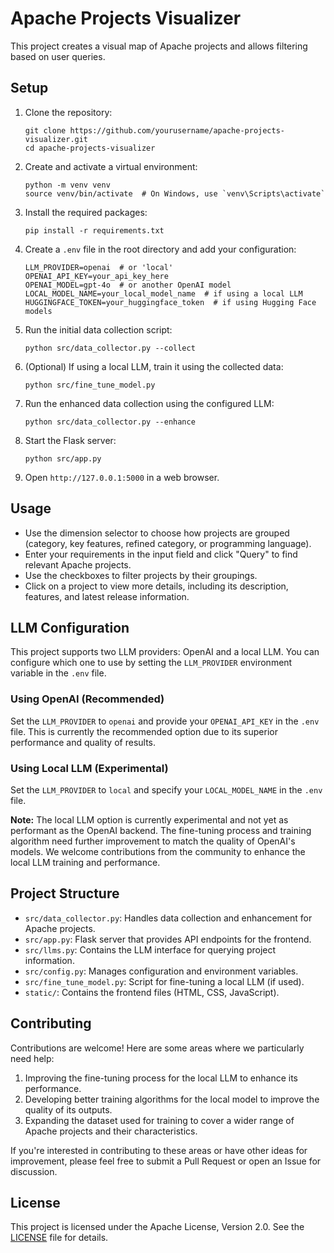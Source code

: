 # Apache Projects Visualizer

This project creates a visual map of Apache projects and allows filtering based on user queries.

## Setup

1. Clone the repository:
   ```
   git clone https://github.com/yourusername/apache-projects-visualizer.git
   cd apache-projects-visualizer
   ```

2. Create and activate a virtual environment:
   ```
   python -m venv venv
   source venv/bin/activate  # On Windows, use `venv\Scripts\activate`
   ```

3. Install the required packages:
   ```
   pip install -r requirements.txt
   ```

4. Create a `.env` file in the root directory and add your configuration:
   ```
   LLM_PROVIDER=openai  # or 'local'
   OPENAI_API_KEY=your_api_key_here
   OPENAI_MODEL=gpt-4o  # or another OpenAI model
   LOCAL_MODEL_NAME=your_local_model_name  # if using a local LLM
   HUGGINGFACE_TOKEN=your_huggingface_token  # if using Hugging Face models
   ```

5. Run the initial data collection script:
   ```
   python src/data_collector.py --collect
   ```

6. (Optional) If using a local LLM, train it using the collected data:
   ```
   python src/fine_tune_model.py
   ```

7. Run the enhanced data collection using the configured LLM:
   ```
   python src/data_collector.py --enhance
   ```

8. Start the Flask server:
   ```
   python src/app.py
   ```

9. Open `http://127.0.0.1:5000` in a web browser.

## Usage

- Use the dimension selector to choose how projects are grouped (category, key features, refined category, or programming language).
- Enter your requirements in the input field and click "Query" to find relevant Apache projects.
- Use the checkboxes to filter projects by their groupings.
- Click on a project to view more details, including its description, features, and latest release information.

## LLM Configuration

This project supports two LLM providers: OpenAI and a local LLM. You can configure which one to use by setting the `LLM_PROVIDER` environment variable in the `.env` file.

### Using OpenAI (Recommended)

Set the `LLM_PROVIDER` to `openai` and provide your `OPENAI_API_KEY` in the `.env` file. This is currently the recommended option due to its superior performance and quality of results.

### Using Local LLM (Experimental)

Set the `LLM_PROVIDER` to `local` and specify your `LOCAL_MODEL_NAME` in the `.env` file. 

**Note:** The local LLM option is currently experimental and not yet as performant as the OpenAI backend. The fine-tuning process and training algorithm need further improvement to match the quality of OpenAI's models. We welcome contributions from the community to enhance the local LLM training and performance.

## Project Structure

- `src/data_collector.py`: Handles data collection and enhancement for Apache projects.
- `src/app.py`: Flask server that provides API endpoints for the frontend.
- `src/llms.py`: Contains the LLM interface for querying project information.
- `src/config.py`: Manages configuration and environment variables.
- `src/fine_tune_model.py`: Script for fine-tuning a local LLM (if used).
- `static/`: Contains the frontend files (HTML, CSS, JavaScript).

## Contributing

Contributions are welcome! Here are some areas where we particularly need help:

1. Improving the fine-tuning process for the local LLM to enhance its performance.
2. Developing better training algorithms for the local model to improve the quality of its outputs.
3. Expanding the dataset used for training to cover a wider range of Apache projects and their characteristics.

If you're interested in contributing to these areas or have other ideas for improvement, please feel free to submit a Pull Request or open an Issue for discussion.

## License

This project is licensed under the Apache License, Version 2.0. See the [LICENSE](LICENSE) file for details.